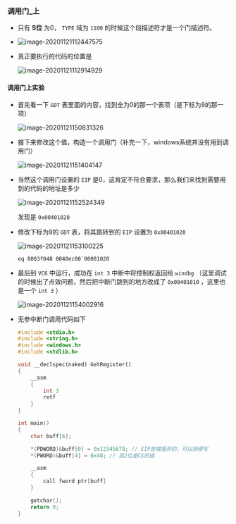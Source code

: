 ### 调用门_上

+ 只有 **S位** 为0， `TYPE` 域为 `1100` 的时候这个段描述符才是一个门描述符。

+ ![image-20201121112447575](https://cdn.jsdelivr.net/gh/smallzhong/picgo-pic-bed/image-20201121112447575.png)

+ 真正要执行的代码的位置是

  ![image-20201121112914929](https://cdn.jsdelivr.net/gh/smallzhong/picgo-pic-bed/image-20201121112914929.png)

#### 调用门上实验

+ 首先看一下 `GDT` 表里面的内容，找到全为0的那一个表项（是下标为9的那一项）

  ![image-20201121150831326](https://cdn.jsdelivr.net/gh/smallzhong/picgo-pic-bed/image-20201121150831326.png)

+ 接下来修改这个值，构造一个调用门（补充一下，windows系统并没有用到调用门）

  ![image-20201121151404147](https://cdn.jsdelivr.net/gh/smallzhong/picgo-pic-bed/image-20201121151404147.png)

+ 当然这个调用门设置的 `EIP` 是0，这肯定不符合要求，那么我们来找到需要用到的代码的地址是多少

  ![image-20201121152524349](https://cdn.jsdelivr.net/gh/smallzhong/picgo-pic-bed/image-20201121152524349.png)

  发现是 `0x00401020`

+ 修改下标为9的 `GDT` 表，将其跳转到的 `EIP` 设置为 `0x00401020`

  ![image-20201121153100225](https://cdn.jsdelivr.net/gh/smallzhong/picgo-pic-bed/image-20201121153100225.png)

  ```windbg
  eq 8003f048 0040ec00`00081020
  ```

+ 最后到 `VC6` 中运行，成功在 `int 3` 中断中将控制权返回给 `windbg` （这里调试的时候出了点效问题，然后把中断门跳到的地方改成了 `0x00401010` ，这里也是一个 `int 3` ）  

  ![image-20201121154002916](https://cdn.jsdelivr.net/gh/smallzhong/picgo-pic-bed/image-20201121154002916.png)

+ 无参中断门调用代码如下

  ```cpp
  #include <stdio.h>
  #include <string.h>
  #include <windows.h>
  #include <stdlib.h>
  
  void __declspec(naked) GetRegister()
  {
      __asm
      {
          int 3
          retf
      }
  }
  
  int main()
  {
      char buff[6];
  
      *(PDWORD)&buff[0] = 0x12345678; // EIP是被废弃的，可以随便写
      *(PWORD)&buff[4] = 0x48; // 高2位是CS的值
  
      __asm
      {
          call fword ptr[buff]
      }
  
      getchar();
      return 0;
  }
  ```